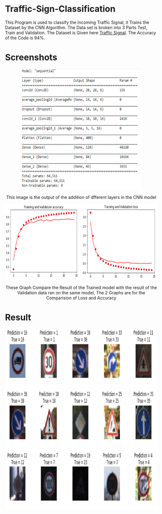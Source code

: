 # Traffic-Sign-Classification
This Program is used to classify the Incoming Traffic Signal, it Trains the Dataset by the CNN Algorithm.
The Data set is broken into 3 Parts Test, Train and Validation. The Dataset is Given here [Traffic Signal](https://drive.google.com/drive/folders/1ddSTt211QxXKtSP_O0zs0qH_p7nv4wGq?usp=sharing).
The Accuracy of the Code is 94%.

# Screenshots

<p align="center">
  <img width="400" height="400" src="CNN_layers.png">
</p>

<p align="center"> This image is the output of the addition of dfferent layers in the CNN model </p>
  
<p align="center">
  <img width="250" height="250" src="traning_validation_accuracy.png">  <img width="250" height="250" src="traning_validation_loss.png">
</p>

<p align="center"> These Graph Compare the Result of the Trained model with the result of the Validation data ran on the same model, The 2 Graphs are for the Comparision of Loss and Accuracy </p>

# Result
<p align="center">
  <img width="700" height="600" src="result.png">
</p>

